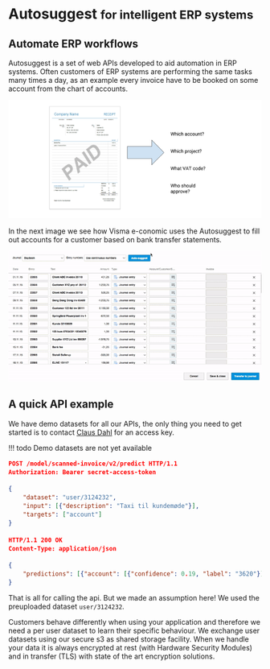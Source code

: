 # Autosuggest <small>for intelligent ERP systems</small>

## Automate ERP workflows
Autosuggest is a set of web APIs developed to aid automation in ERP systems.
Often customers of ERP systems are performing the same tasks many times a day,
as an example every invoice have to be booked on some account from the chart of
accounts.

![asgt-explain](img/asgt-explained.png)

In the next image we see how Visma e-conomic uses the Autosuggest to fill out
accounts for a customer based on bank transfer statements.

![asgt-demo](img/asgt-demo.gif)

## A quick API example

We have demo datasets for all our APIs, the only thing you need to get started
is to contact [Claus Dahl](mailto:claus.dahl@visma.com) for an access key.

!!! todo
    Demo datasets are not yet available

```json
POST /model/scanned-invoice/v2/predict HTTP/1.1
Authorization: Bearer secret-access-token

{
    "dataset": "user/3124232",
    "input": [{"description": "Taxi til kundemøde"}],
    "targets": ["account"]
}

HTTP/1.1 200 OK
Content-Type: application/json

{
    "predictions": [{"account": [{"confidence": 0.19, "label": "3620"}]}]
}
```

That is all for calling the api. But we made an assumption here!  We used the
preuploaded dataset `user/3124232`.

Customers behave differently when using your application and therefore we need
a per user dataset to learn their specific behaviour.
We exchange user datasets using our secure s3 as shared storage facility. When
we handle your data it is always encrypted at rest (with Hardware Security
Modules) and in transfer (TLS) with state of the art encryption solutions.
